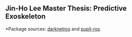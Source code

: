## Jin-Ho Lee Master Thesis: Predictive Exoskeleton

*Package sources: [darknetros](https://github.com/leggedrobotics/darknet_ros) and [pupil-ros](https://gitlab.lrz.de/000000000149604E/pupilros).
